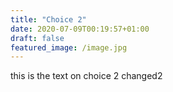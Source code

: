 ```yaml
---
title: "Choice 2"
date: 2020-07-09T00:19:57+01:00
draft: false
featured_image: /image.jpg
---
```


this is the text on choice 2
changed2